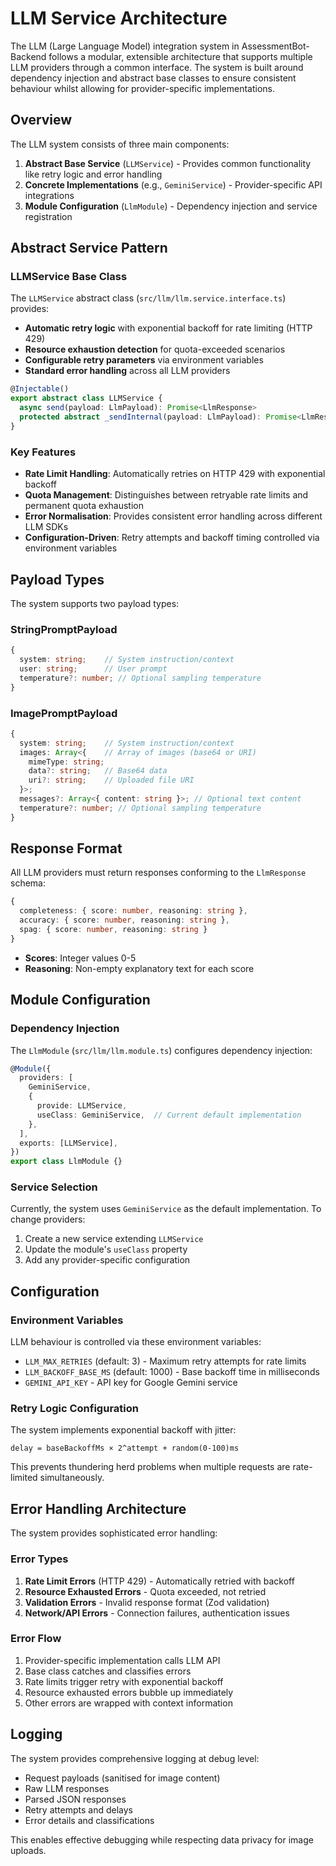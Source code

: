 # LLM Service Architecture

The LLM (Large Language Model) integration system in AssessmentBot-Backend follows a modular, extensible architecture that supports multiple LLM providers through a common interface. The system is built around dependency injection and abstract base classes to ensure consistent behaviour whilst allowing for provider-specific implementations.

## Overview

The LLM system consists of three main components:

1. **Abstract Base Service** (`LLMService`) - Provides common functionality like retry logic and error handling
2. **Concrete Implementations** (e.g., `GeminiService`) - Provider-specific API integrations  
3. **Module Configuration** (`LlmModule`) - Dependency injection and service registration

## Abstract Service Pattern

### LLMService Base Class

The `LLMService` abstract class (`src/llm/llm.service.interface.ts`) provides:

- **Automatic retry logic** with exponential backoff for rate limiting (HTTP 429)
- **Resource exhaustion detection** for quota-exceeded scenarios
- **Configurable retry parameters** via environment variables
- **Standard error handling** across all LLM providers

```typescript
@Injectable()
export abstract class LLMService {
  async send(payload: LlmPayload): Promise<LlmResponse>
  protected abstract _sendInternal(payload: LlmPayload): Promise<LlmResponse>
}
```

### Key Features

- **Rate Limit Handling**: Automatically retries on HTTP 429 with exponential backoff
- **Quota Management**: Distinguishes between retryable rate limits and permanent quota exhaustion
- **Error Normalisation**: Provides consistent error handling across different LLM SDKs
- **Configuration-Driven**: Retry attempts and backoff timing controlled via environment variables

## Payload Types

The system supports two payload types:

### StringPromptPayload
```typescript
{
  system: string;    // System instruction/context
  user: string;      // User prompt
  temperature?: number; // Optional sampling temperature
}
```

### ImagePromptPayload  
```typescript
{
  system: string;    // System instruction/context
  images: Array<{    // Array of images (base64 or URI)
    mimeType: string;
    data?: string;   // Base64 data
    uri?: string;    // Uploaded file URI
  }>;
  messages?: Array<{ content: string }>; // Optional text content
  temperature?: number; // Optional sampling temperature
}
```

## Response Format

All LLM providers must return responses conforming to the `LlmResponse` schema:

```typescript
{
  completeness: { score: number, reasoning: string },
  accuracy: { score: number, reasoning: string },
  spag: { score: number, reasoning: string }
}
```

- **Scores**: Integer values 0-5
- **Reasoning**: Non-empty explanatory text for each score

## Module Configuration

### Dependency Injection

The `LlmModule` (`src/llm/llm.module.ts`) configures dependency injection:

```typescript
@Module({
  providers: [
    GeminiService,
    {
      provide: LLMService,
      useClass: GeminiService,  // Current default implementation
    },
  ],
  exports: [LLMService],
})
export class LlmModule {}
```

### Service Selection

Currently, the system uses `GeminiService` as the default implementation. To change providers:

1. Create a new service extending `LLMService`
2. Update the module's `useClass` property
3. Add any provider-specific configuration

## Configuration

### Environment Variables

LLM behaviour is controlled via these environment variables:

- `LLM_MAX_RETRIES` (default: 3) - Maximum retry attempts for rate limits
- `LLM_BACKOFF_BASE_MS` (default: 1000) - Base backoff time in milliseconds
- `GEMINI_API_KEY` - API key for Google Gemini service

### Retry Logic Configuration

The system implements exponential backoff with jitter:

```
delay = baseBackoffMs × 2^attempt + random(0-100)ms
```

This prevents thundering herd problems when multiple requests are rate-limited simultaneously.

## Error Handling Architecture

The system provides sophisticated error handling:

### Error Types

1. **Rate Limit Errors** (HTTP 429) - Automatically retried with backoff
2. **Resource Exhausted Errors** - Quota exceeded, not retried
3. **Validation Errors** - Invalid response format (Zod validation)
4. **Network/API Errors** - Connection failures, authentication issues

### Error Flow

1. Provider-specific implementation calls LLM API
2. Base class catches and classifies errors
3. Rate limits trigger retry with exponential backoff  
4. Resource exhausted errors bubble up immediately
5. Other errors are wrapped with context information

## Logging

The system provides comprehensive logging at debug level:

- Request payloads (sanitised for image content)
- Raw LLM responses
- Parsed JSON responses
- Retry attempts and delays
- Error details and classifications

This enables effective debugging while respecting data privacy for image uploads.
